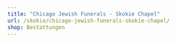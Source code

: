 ```yaml
---
title: "Chicago Jewish Funerals - Skokie Chapel"
url: /skokie/chicago-jewish-funerals-skokie-chapel/
shop: Bestattungen
---
```

